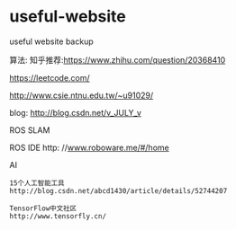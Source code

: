 # useful-website
useful website backup

算法:
  知乎推荐:https://www.zhihu.com/question/20368410
  
   https://leetcode.com/
    
   http://www.csie.ntnu.edu.tw/~u91029/

  blog:
	http://blog.csdn.net/v_JULY_v


ROS SLAM

  ROS IDE http:
	//www.roboware.me/#/home

AI
    
    15个人工智能工具
    http://blog.csdn.net/abcd1430/article/details/52744207
    
    TensorFlow中文社区
    http://www.tensorfly.cn/
  
  
